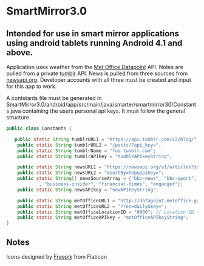 # SmartMirror3.0

## Intended for use in smart mirror applications using android tablets running Android 4.1 and above.


Application uses weather from the [Met Office Datapoint](http://www.metoffice.gov.uk/datapoint) API. Notes are pulled from a private [tumblr](https://www.tumblr.com/docs/en/api/v2) API. News is pulled from three sources from [newsapi.org](https://newsapi.org/). Developer accounts with all three must be created and input for this app to work.

A contstants file must be generated in SmartMirror3.0/android/app/src/main/java/smarter/smartmirror30/Constants.java containing the users personal api keys. It must follow the general structure.
```java
public class Constants {

   public static String tumblrURL1 = "https://api.tumblr.com/v2/blog/";
    public static String tumblrURL2 = "/posts/?api_key=";
    public static String tumblrName = "foo.tumblr.com";
    public static String tumblrAPIkey = "tumblrAPIkeyString";

    public static String newsURL1 = "https://newsapi.org/v1/articles?source=";
    public static String newsURL2 = "&sortBy=top&apiKey=";
    public static String[] newsSourceArray = {"bbc-news", "bbc-sport", "bloomberg", "time", "techcrunch"
            , "business-insider", "financial-times", "engadget"};
    public static String newsAPIkey = "newAPIkeyString";

    public static String metOfficeURL1 = "http://datapoint.metoffice.gov.uk/public/data/val/wxfcs/all/json/";
    public static String metOfficeURL2 = "?res=daily&key=";
    public static String metOfficeLocationID = "0000"; // Location ID (obtained through met office api"
    public static String metOfficeAPIkey = "metOfficeAPIkeyString";
}
```

## Notes
Icons designed by [Freepik](http://www.freepik.com/) from Flaticon
